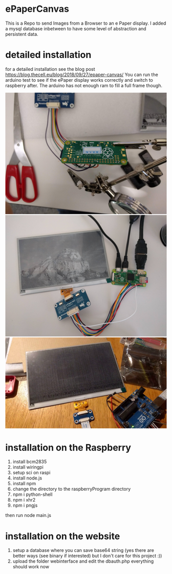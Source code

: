 # ePaperCanvas

This is a Repo to send Images from a Browser to an e Paper display.
I added a mysql database inbetween to have some level of abstraction and persistent data.

# detailed installation
for a detailed installation see the blog post https://blog.thecell.eu/blog/2018/09/27/epaper-canvas/
You can run the arduino test to see if the ePaper display works correctly and switch to raspberry after. The arduino has not enough ram to fill a full frame though.

![alt text](https://raw.githubusercontent.com/TheCell/ePaperCanvas/master/media/IMG_20180925_190854.jpg)
![alt text](https://raw.githubusercontent.com/TheCell/ePaperCanvas/master/media/IMG_20180927_111210.jpg)
![alt text](https://raw.githubusercontent.com/TheCell/ePaperCanvas/master/media/vlcsnap-error630.png)

# installation on the Raspberry
1. install bcm2835
2. install wiringpi
3. setup sci on raspi
4. install node.js
5. install npm
6. change the directory to the raspberryProgram directory
7. npm i python-shell
8. npm i xhr2
9. npm i pngjs

then run node main.js

# installation on the website
1. setup a database where you can save base64 string (yes there are better ways (see binary if interested) but I don't care for this project :))
2. upload the folder webinterface and edit the dbauth.php
everything should work now
